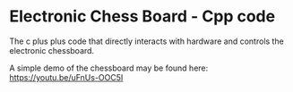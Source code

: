 # Electronic Chess Board - Cpp code
The c plus plus code that directly interacts with hardware and controls the electronic chessboard. 

A simple demo of the chessboard may be found here: https://youtu.be/uFnUs-OOC5I
